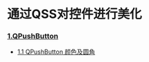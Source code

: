 # 通过QSS对控件进行美化

### [1.QPushButton](QPushButton按钮/)
 - [1.1 QPushButton 颜色及圆角](QPushButton按钮/ButtonHover.py)